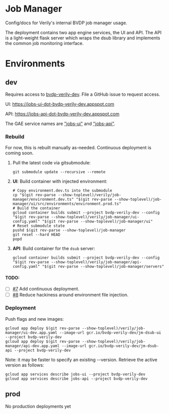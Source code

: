 # Job Manager

Config/docs for Verily's internal BVDP job manager usage.

The deployment contains two app engine services, the UI and API. The API is a
light-weight flask server which wraps the dsub library and implements the common
job monitoring interface.

# Environments

## dev

Requires access to [bvdp-verily-dev](
https://console.cloud.google.com/home/dashboard?project=bvdp-verily-dev).
File a GitHub issue to request access.

UI: https://jobs-ui-dot-bvdp-verily-dev.appspot.com

API: https://jobs-api-dot-bvdp-verily-dev.appspot.com

The GAE service names are ["jobs-ui"](https://console.cloud.google.com/appengine/versions?project=bvdp-verily-dev&serviceId=jobs-ui) and ["jobs-api"](https://console.cloud.google.com/appengine/versions?project=bvdp-verily-dev&serviceId=jobs-api).

### Rebuild

For now, this is rebuilt manually as-needed. Continuous deployment is coming
soon.

1. Pull the latest code via gitsubmodule:

    ```
    git submodule update --recursive --remote
    ```

1. **UI**: Build container with injected environment:

    ```
    # Copy environment.dev.ts into the submodule
    cp "$(git rev-parse --show-toplevel)/verily/job-manager/environment.dev.ts" "$(git rev-parse --show-toplevel)/job-manager/ui/src/environments/environment.prod.ts"
    # Build the container
    gcloud container builds submit --project bvdp-verily-dev --config "$(git rev-parse --show-toplevel)/verily/job-manager/ui-config.yaml" "$(git rev-parse --show-toplevel)/job-manager/ui"
    # Reset submodule state
    pushd $(git rev-parse --show-toplevel)/job-manager
    git reset --hard HEAD
    popd
    ```

1. **API**: Build container for the `dsub` server:

    ```
    gcloud container builds submit --project bvdp-verily-dev --config "$(git rev-parse --show-toplevel)/verily/job-manager/api-config.yaml" "$(git rev-parse --show-toplevel)/job-manager/servers"
    ```

#### TODO:
- [ ] [#7](https://github.com/bvprivate/bvdp-deploy/issues/7) Add continuous deployment.
- [ ] [#8](https://github.com/bvprivate/bvdp-deploy/issues/8) Reduce hackiness around environment file injection.

### Deployment

Push flags and new images:
```
gcloud app deploy $(git rev-parse --show-toplevel)/verily/job-manager/ui-dev.app.yaml --image-url gcr.io/bvdp-verily-dev/jm-dsub-ui --project bvdp-verily-dev
gcloud app deploy $(git rev-parse --show-toplevel)/verily/job-manager/api-dev.app.yaml --image-url gcr.io/bvdp-verily-dev/jm-dsub-api --project bvdp-verily-dev
```

Note: it may be faster to specify an existing --version. Retrieve the active
version as follows:
```
gcloud app services describe jobs-ui --project bvdp-verily-dev
gcloud app services describe jobs-api --project bvdp-verily-dev
```

## prod
No production deployments yet
